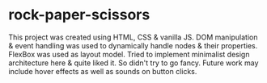 # rock-paper-scissors

This project was created using HTML, CSS & vanilla JS.
DOM manipulation & event handling was used to dynamically handle nodes & their properties.
FlexBox was used as layout model.
Tried to implement minimalist design architecture here & quite liked it. So didn't try to go fancy.
Future work may include hover effects as well as sounds on button clicks.
